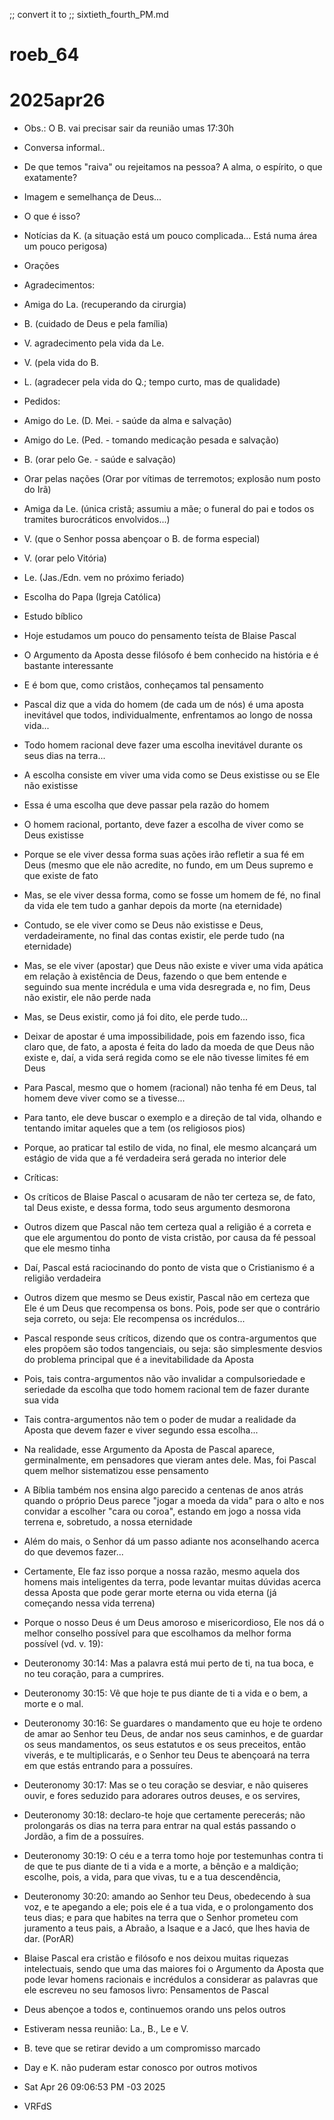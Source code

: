 ;; convert it to
;; sixtieth_fourth_PM.md

# roeb_64
# 2025apr26

- Obs.: O B. vai precisar sair da reunião umas 17:30h

- Conversa informal..
- De que temos "raiva" ou rejeitamos na pessoa? A alma, o espírito, o
  que exatamente?

- Imagem e semelhança de Deus...
- O que é isso?

- Notícias da K. (a situação está um pouco complicada... Está numa
  área um pouco perigosa)

- Orações

- Agradecimentos:
- Amiga do La. (recuperando da cirurgia)
- B. (cuidado de Deus e pela família)
- V. agradecimento pela vida da Le.
- V. (pela vida do B. 
- L. (agradecer pela vida do Q.; tempo curto, mas de qualidade)

- Pedidos:

- Amigo do Le. (D. Mei. - saúde da alma e salvação)
- Amigo do Le. (Ped. - tomando medicação pesada e salvação)
- B. (orar pelo Ge. - saúde e salvação)

- Orar pelas nações (Orar por vítimas de terremotos; explosão num posto do Irã)

- Amiga da Le. (única cristã; assumiu a mãe; o funeral do pai e todos
  os tramites burocráticos envolvidos...)

- V. (que o Senhor possa abençoar o B. de forma especial)
- V. (orar pelo Vitória)
- Le. (Jas./Edn. vem no próximo feriado)

- Escolha do Papa (Igreja Católica)

- Estudo bíblico

- Hoje estudamos um pouco do pensamento teísta de Blaise Pascal
- O Argumento da Aposta desse filósofo é bem conhecido na história e é
  bastante interessante

- E é bom que, como cristãos, conheçamos tal pensamento
- Pascal diz que a vida do homem (de cada um de nós) é uma aposta inevitável que todos, individualmente, enfrentamos ao longo de nossa vida...

- Todo homem racional deve fazer uma escolha inevitável durante os seus dias
  na terra...
- A escolha consiste em viver uma vida como se Deus existisse ou se Ele não
  existisse
- Essa é uma escolha que deve passar pela razão do homem 
- O homem racional, portanto, deve fazer a escolha de viver como se Deus
  existisse
- Porque se ele viver dessa forma suas ações irão refletir a sua fé em Deus
  (mesmo que ele não acredite, no fundo, em um Deus supremo e que existe de
  fato
- Mas, se ele viver dessa forma, como se fosse um homem de fé, no final da
  vida ele tem tudo a ganhar depois da morte (na eternidade)
- Contudo, se ele viver como se Deus não existisse e Deus, verdadeiramente,
  no final das contas existir, ele perde tudo (na eternidade)
- Mas, se ele viver (apostar) que Deus não existe e viver uma vida apática em
  relação à existência de Deus, fazendo o que bem entende e seguindo sua
  mente incrédula e uma vida desregrada e, no fim, Deus não existir, ele não
  perde nada
- Mas, se Deus existir, como já foi dito, ele perde tudo...
- Deixar de apostar é uma impossibilidade, pois em fazendo isso, fica claro
  que, de fato, a aposta é feita do lado da moeda de que Deus não existe e,
  daí, a vida será regida como se ele não tivesse limites fé em Deus
- Para Pascal, mesmo que o homem (racional) não tenha fé em Deus, tal homem
  deve viver como se a tivesse...
- Para tanto, ele deve buscar o exemplo e a direção de tal vida, olhando e
  tentando imitar aqueles que a tem (os religiosos pios)
- Porque, ao praticar tal estilo de vida, no final, ele mesmo alcançará um
  estágio de vida que a fé verdadeira será gerada no interior dele

- Críticas:
- Os críticos de Blaise Pascal o acusaram de não ter certeza se, de fato, tal
  Deus existe, e dessa forma, todo seus argumento desmorona
- Outros dizem que Pascal não tem certeza qual a religião é a correta e que
  ele argumentou do ponto de vista cristão, por causa da fé pessoal que ele
  mesmo tinha
- Daí, Pascal está raciocinando do ponto de vista que o Cristianismo é a
  religião verdadeira
- Outros dizem que mesmo se Deus existir, Pascal não em certeza que Ele é um
  Deus que recompensa os bons. Pois, pode ser que o contrário seja correto,
  ou seja: Ele recompensa os incrédulos...

- Pascal responde seus críticos, dizendo que os contra-argumentos que eles
  propõem são todos tangenciais, ou seja: são simplesmente desvios do
  problema principal que é a inevitabilidade da Aposta 
- Pois, tais contra-argumentos não vão invalidar a compulsoriedade e
  seriedade da escolha que todo homem racional tem de fazer durante sua vida
- Tais contra-argumentos não tem o poder de mudar a realidade da Aposta que
  devem fazer e viver segundo essa escolha...

- Na realidade, esse Argumento da Aposta de Pascal aparece, germinalmente, em
  pensadores que vieram antes dele. Mas, foi Pascal quem melhor sistematizou
  esse pensamento

- A Bíblia também nos ensina algo parecido a centenas de anos atrás quando o
  próprio Deus parece "jogar a moeda da vida" para o alto e nos convidar a
  escolher "cara ou coroa", estando em jogo a nossa vida terrena e, sobretudo,
  a nossa eternidade 
- Além do mais, o Senhor dá um passo adiante nos aconselhando acerca do que
  devemos fazer...
- Certamente, Ele faz isso porque a nossa razão, mesmo aquela dos homens mais
  inteligentes da terra, pode levantar muitas dúvidas acerca dessa Aposta que
  pode gerar morte eterna ou vida eterna (já começando nessa vida terrena)
- Porque o nosso Deus é um Deus amoroso e misericordioso, Ele nos dá o melhor
  conselho possível para que escolhamos da melhor forma possível (vd. v. 19):

- Deuteronomy 30:14: Mas a palavra está mui perto de ti, na tua boca, e no teu coração, para a cumprires.
- Deuteronomy 30:15: Vê que hoje te pus diante de ti a vida e o bem, a morte e o mal.
- Deuteronomy 30:16: Se guardares o mandamento que eu hoje te ordeno de amar ao Senhor teu Deus, de andar nos seus caminhos, e de guardar os seus mandamentos, os seus estatutos e os seus preceitos, então viverás, e te multiplicarás, e o Senhor teu Deus te abençoará na terra em que estás entrando para a possuíres.
- Deuteronomy 30:17: Mas se o teu coração se desviar, e não quiseres ouvir, e fores seduzido para adorares outros deuses, e os servires,
- Deuteronomy 30:18: declaro-te hoje que certamente perecerás; não prolongarás os dias na terra para entrar na qual estás passando o Jordão, a fim de a possuíres.
- Deuteronomy 30:19: O céu e a terra tomo hoje por testemunhas contra ti de que te pus diante de ti a vida e a morte, a bênção e a maldição; escolhe, pois, a vida, para que vivas, tu e a tua descendência,
- Deuteronomy 30:20: amando ao Senhor teu Deus, obedecendo à sua voz, e te apegando a ele; pois ele é a tua vida, e o prolongamento dos teus dias; e para que habites na terra que o Senhor prometeu com juramento a teus pais, a Abraão, a Isaque e a Jacó, que lhes havia de dar. (PorAR)

- Blaise Pascal era cristão e filósofo e nos deixou muitas riquezas intelectuais, sendo que uma das maiores foi o Argumento da Aposta que pode levar homens racionais e incrédulos a considerar as palavras que ele escreveu no seu famosos livro: Pensamentos de Pascal

- Deus abençoe a todos e, continuemos orando uns pelos outros
- Estiveram nessa reunião: La., B., Le e V.
- B. teve que se retirar devido a um compromisso marcado
- Day e K. não puderam estar conosco por outros motivos

- Sat Apr 26 09:06:53 PM -03 2025
- VRFdS

